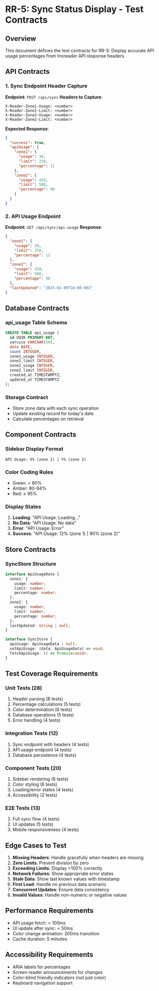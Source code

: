 # RR-5: Sync Status Display - Test Contracts

## Overview
This document defines the test contracts for RR-5: Display accurate API usage percentages from Inoreader API response headers.

## API Contracts

### 1. Sync Endpoint Header Capture
**Endpoint**: `POST /api/sync`
**Headers to Capture**:
```
X-Reader-Zone1-Usage: <number>
X-Reader-Zone1-Limit: <number>
X-Reader-Zone2-Usage: <number>
X-Reader-Zone2-Limit: <number>
```

**Expected Response**:
```json
{
  "success": true,
  "apiUsage": {
    "zone1": {
      "usage": 30,
      "limit": 250,
      "percentage": 12
    },
    "zone2": {
      "usage": 450,
      "limit": 500,
      "percentage": 90
    }
  }
}
```

### 2. API Usage Endpoint
**Endpoint**: `GET /api/sync/api-usage`
**Response**:
```json
{
  "zone1": {
    "usage": 30,
    "limit": 250,
    "percentage": 12
  },
  "zone2": {
    "usage": 450,
    "limit": 500,
    "percentage": 90
  },
  "lastUpdated": "2025-01-09T10:00:00Z"
}
```

## Database Contracts

### api_usage Table Schema
```sql
CREATE TABLE api_usage (
  id UUID PRIMARY KEY,
  service VARCHAR(50),
  date DATE,
  count INTEGER,
  zone1_usage INTEGER,
  zone1_limit INTEGER,
  zone2_usage INTEGER,
  zone2_limit INTEGER,
  created_at TIMESTAMPTZ,
  updated_at TIMESTAMPTZ
);
```

### Storage Contract
- Store zone data with each sync operation
- Update existing record for today's date
- Calculate percentages on retrieval

## Component Contracts

### Sidebar Display Format
```
API Usage: X% (zone 1) | Y% (zone 2)
```

### Color Coding Rules
- Green: < 80%
- Amber: 80-94%
- Red: ≥ 95%

### Display States
1. **Loading**: "API Usage: Loading..."
2. **No Data**: "API Usage: No data"
3. **Error**: "API Usage: Error"
4. **Success**: "API Usage: 12% (zone 1) | 90% (zone 2)"

## Store Contracts

### SyncStore Structure
```typescript
interface ApiUsageData {
  zone1: {
    usage: number;
    limit: number;
    percentage: number;
  };
  zone2: {
    usage: number;
    limit: number;
    percentage: number;
  };
  lastUpdated: string | null;
}

interface SyncStore {
  apiUsage: ApiUsageData | null;
  setApiUsage: (data: ApiUsageData) => void;
  fetchApiUsage: () => Promise<void>;
}
```

## Test Coverage Requirements

### Unit Tests (28)
1. Header parsing (8 tests)
2. Percentage calculations (5 tests)
3. Color determination (6 tests)
4. Database operations (5 tests)
5. Error handling (4 tests)

### Integration Tests (12)
1. Sync endpoint with headers (4 tests)
2. API usage endpoint (4 tests)
3. Database persistence (4 tests)

### Component Tests (20)
1. Sidebar rendering (8 tests)
2. Color styling (6 tests)
3. Loading/error states (4 tests)
4. Accessibility (2 tests)

### E2E Tests (13)
1. Full sync flow (4 tests)
2. UI updates (5 tests)
3. Mobile responsiveness (4 tests)

## Edge Cases to Test

1. **Missing Headers**: Handle gracefully when headers are missing
2. **Zero Limits**: Prevent division by zero
3. **Exceeding Limits**: Display >100% correctly
4. **Network Failures**: Show appropriate error states
5. **Stale Data**: Show last known values with timestamp
6. **First Load**: Handle no previous data scenario
7. **Concurrent Updates**: Ensure data consistency
8. **Invalid Values**: Handle non-numeric or negative values

## Performance Requirements

- API usage fetch: < 100ms
- UI update after sync: < 50ms
- Color change animation: 200ms transition
- Cache duration: 5 minutes

## Accessibility Requirements

- ARIA labels for percentages
- Screen reader announcements for changes
- Color-blind friendly indicators (not just color)
- Keyboard navigation support